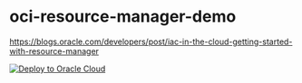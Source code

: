 # oci-resource-manager-demo

https://blogs.oracle.com/developers/post/iac-in-the-cloud-getting-started-with-resource-manager

[![Deploy to Oracle Cloud](https://oci-resourcemanager-plugin.plugins.oci.oraclecloud.com/latest/deploy-to-oracle-cloud.svg)](https://cloud.oracle.com/resourcemanager/stacks/create?zipUrl=https://github.com/recursivecodes/oci-resource-manager-demo/releases/latest/download/stack.zip)
